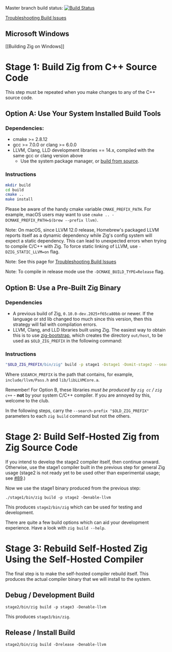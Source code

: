 Master branch build status: [![Build Status](https://dev.azure.com/ziglang/zig/_apis/build/status/ziglang.zig?branchName=master)](https://dev.azure.com/ziglang/zig/_build/latest?definitionId=1&branchName=master)

[Troubleshooting Build Issues](https://github.com/ziglang/zig/wiki/Troubleshooting-Build-Issues)

## Microsoft Windows

[[Building Zig on Windows]]

# Stage 1: Build Zig from C++ Source Code

This step must be repeated when you make changes to any of the C++ source code.

## Option A: Use Your System Installed Build Tools

### Dependencies:

 * cmake >= 2.8.12
 * gcc >= 7.0.0 or clang >= 6.0.0
 * LLVM, Clang, LLD development libraries == 14.x, compiled with the same gcc or clang version above
   - Use the system package manager, or [build from source](https://github.com/ziglang/zig/wiki/How-to-build-LLVM,-libclang,-and-liblld-from-source#posix).

### Instructions

```sh
mkdir build
cd build
cmake ..
make install
```

Please be aware of the handy cmake variable `CMAKE_PREFIX_PATH`. For example, macOS users may want to use `cmake .. -DCMAKE_PREFIX_PATH=$(brew --prefix llvm)`.

Note: On macOS, since LLVM 12.0 release, Homebrew's packaged LLVM reports itself as a dynamic dependency while Zig's config system will expect a static dependency. This can lead to unexpected errors when trying to compile C/C++ with Zig. To force static linking of LLVM, use `-DZIG_STATIC_LLVM=on` flag.

Note: See this page for
[Troubleshooting Build Issues](https://github.com/ziglang/zig/wiki/Troubleshooting-Build-Issues)

Note: To compile in release mode use the `-DCMAKE_BUILD_TYPE=Release` flag.

## Option B: Use a Pre-Built Zig Binary

### Dependencies

 * A previous build of Zig, `0.10.0-dev.2025+f65ca80bb` or newer. If the language or std lib changed too much since this version, then this strategy will fail with compilation errors.
 * LLVM, Clang, and LLD libraries built using Zig. The easiest way to obtain this is to use [zig-bootstrap](https://github.com/ziglang/zig-bootstrap), which creates the directory `out/host`, to be used as `$OLD_ZIG_PREFIX` in the following command:

### Instructions

```sh
"$OLD_ZIG_PREFIX/bin/zig" build -p stage1 -Dstage1 -Domit-stage2 --search-prefix "$OLD_ZIG_PREFIX" --zig-lib-dir "$OLD_ZIG_PREFIX/lib"
```

Where `$SEARCH_PREFIX` is the path that contains, for example, `include/llvm/Pass.h` and `lib/libLLVMCore.a`.

Remember! For Option B, these libraries *must be produced by `zig cc` / `zig c++`* - **not** by your system C/C++ compiler. If you are annoyed by this, welcome to the club.

In the following steps, carry the `--search-prefix "$OLD_ZIG_PREFIX"` parameters to each `zig build` command but not the others.

# Stage 2: Build Self-Hosted Zig from Zig Source Code

If you intend to develop the stage2 compiler itself, then continue onward. Otherwise, use the stage1 compiler built in the previous step for general Zig usage (stage2 is not ready yet to be used other than experimental usage; see [#89](https://github.com/ziglang/zig/issues/89).)

Now we use the stage1 binary produced from the previous step:

```
./stage1/bin/zig build -p stage2 -Denable-llvm
```

This produces `stage2/bin/zig` which can be used for testing and development.

There are quite a few build options which can aid your development experience. Have a look with `zig build --help`.

# Stage 3: Rebuild Self-Hosted Zig Using the Self-Hosted Compiler

The final step is to make the self-hosted compiler rebuild itself. This produces the actual compiler binary that we will install to the system.

## Debug / Development Build

```
stage2/bin/zig build -p stage3 -Denable-llvm
```

This produces `stage3/bin/zig`.

## Release / Install Build

```
stage2/bin/zig build -Drelease -Denable-llvm
```